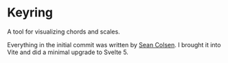 # Keyring

A tool for visualizing chords and scales.

Everything in the initial commit was written by [Sean Colsen](https://github.com/seancolsen). I brought it into Vite and did a minimal upgrade to Svelte 5.
